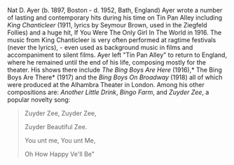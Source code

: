 Nat D. Ayer (b. 1897, Boston - d. 1952, Bath, England) Ayer wrote a number of lasting and contemporary hits during his time on Tin Pan Alley including *King Chanticleer* (1911, lyrics by Seymour Brown, used in the Ziegfeld Follies) and a huge hit, If You Were The Only Girl In The World in 1916. The music from King Chanticleer is very often performed at ragtime festivals (never the lyrics), - even used as background music in films and accompaniment to silent films. Ayer left "Tin Pan Alley" to return to England, where he remained until the end of his life, composing mostly for the theater. His shows there include *The Bing Boys Are Here* (1916),* The Bing Boys Are There* (1917) and the *Bing Boys On Broadway* (1918) all of which were produced at the Alhambra Theater in London.
Among his other compositions are: *Another Little Drink*, *Bingo Farm*, and *Zuyder Zee*, a popular novelty song:

> Zuyder Zee, Zuyder Zee,
>
> Zuyder Beautiful Zee.
>
> You unt me, You unt Me,
>
> Oh How Happy Ve'll Be"

